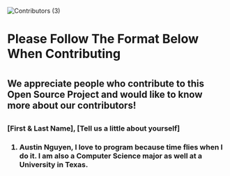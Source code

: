 ![Contributors (3)](https://user-images.githubusercontent.com/63253596/107134898-b896dd80-68bb-11eb-91e5-cbe03637049f.png)

<h1> Please Follow The Format Below When Contributing<h1>
<h2> We appreciate people who contribute to this Open Source Project and would like to know more about our contributors!<h2>
<h3> [First & Last Name], [Tell us a little about yourself]<h3>
 
1) Austin Nguyen, I love to program because time flies when I do it. I am also a Computer Science major as well at a University in Texas.
